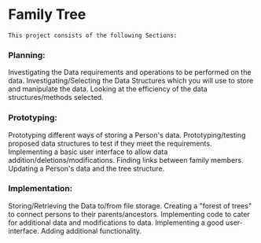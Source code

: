 # Family Tree
`This project consists of the following Sections:`
### Planning:
Investigating the Data requirements and operations to be performed on the data.
Investigating/Selecting the Data Structures which you will use to store and manipulate the data. 
Looking at the efficiency of the data structures/methods selected.

### Prototyping:
Prototyping different ways of storing a Person's data.
Prototyping/testing proposed data structures to test if they meet the requirements.
Implementing a basic user interface to allow data addition/deletions/modifications.
Finding links between family members. Updating a Person's data and the tree structure.

### Implementation:
Storing/Retrieving the Data to/from file storage.
Creating a "forest of trees" to connect persons to their parents/ancestors.
Implementing code to cater for additional data and modifications to data.
Implementing a good user-interface.
Adding additional functionality.